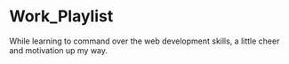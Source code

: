 # Work_Playlist
While learning to command over the web development skills, a little cheer and motivation up my way. 
